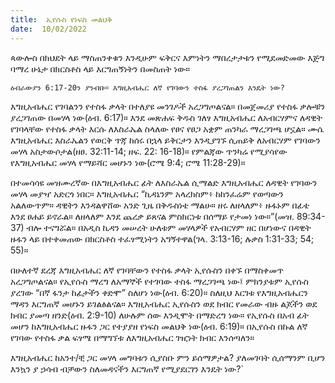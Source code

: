 ```yaml
---
title:  ኢየሱስ የነፍስ መልህቅ
date:  10/02/2022
---
```


ጳውሎስ በክህደት ላይ ማስጠንቀቁን እንዲሁም ፍቅርና እምነትን ማበረታታቱን የሚደመድመው እጅግ ባማረ ሁኔታ በክርስቶስ ላይ እርግጠኝነትን በመስጠት ነው።

`ዕብራውያን 6:17-20ን ያንብቡ። እግዚአብሔር ለኛ የገባውን ተስፋ ያረጋገጠልን እንዴት ነው?`

እግዚአብሔር የገባልንን የተስፋ ቃላት በተለያዩ መንገዶች አረጋግጦልናል። በመጀመሪያ የተስፋ ቃሎቹን ያረጋገጠው በመሃላ ነው(ዕብ. 6:17)። እንደ መጽሐፍ ቅዱስ ገለፃ እግዚአብሔር ለአብርሃምና ለዳዊት የገባላቸው የተስፋ ቃላት እርሱ ለእስራኤል ስላለው የፀና የፀጋ አቋም ጠንካራ ማረጋገጫ ሆኗል። ሙሴ እግዚአብሔር እስራኤልን የወርቅ ጥጃ ከሰሩ በኋላ ይቅርታን እንዲያገኙ ሲጠይቅ ለአብርሃም የገባውን መሃላ አስታውሶታል(ዘፀ. 32:11-14; ዘፍ. 22: 16-18)። የምልጃው ጥንካሬ የሚያሳየው የእግዚአብሔር መሃላ የማይሻር መሆኑን ነው(ሮሜ 9:4; ሮሜ 11:28-29)።

በተመሳሳዩ መዝሙረኛው በእግዚአብሔር ፊት ለእስራኤል ሲማልድ እግዚአብሔር ለዳዊት የገባውን መሃላ መያዣ አድርጎ ነበር። እግዚአብሔር “ኪዳኔንም አላረክስም፥ ከከንፈሬም የወጣውን አልለውጥም። ዳዊትን እንዳልዋሸው አንድ ጊዜ በቅዱስነቴ ማልሁ። ዘሩ ለዘላለም፥ ዙፋኑም በፊቴ እንደ ፀሐይ ይኖራል። ለዘላለም እንደ ጨረቃ ይጸናል ምስክርነቱ በሰማይ የታመነ ነው።”(መዝ. 89:34-37) ብሎ ተናግሯል። በአዲስ ኪዳን መሠረት ሁለቱም መሃላዎች የአብርሃም ዘር በሆነውና በዳዊት ዙፋን ላይ በተቀመጠው በክርስቶስ ተፈፃሚነትን አግኝተዋል(ገላ. 3:13-16; ሉቃስ 1:31-33; 54; 55)።

በሁለተኛ ደረጃ እግዚአብሔር ለኛ የገባቸውን የተስፋ ቃላት ኢየሱስን በቀኙ በማስቀመጥ አረጋግጦልናል። የኢየሱስ ማረግ ለአማኞች የተገባው ተስፋ ማረጋገጫ ነው፤ ምክንያቱም ኢየሱስ ያረገው “በኛ ፋንታ ከፊታችን ቀድሞ” ስለሆነ ነው(ዕብ. 6:20)። ስለዚህ እርገቱ የእግዚአብሔርን ማዳን እርግጠኛ መሆኑን ይገልፅልናል። እግዚአብሔር ኢየሱስን ወደ ክብር የመራው ብዙ ልጆችን ወደ ክብር ያመጣ ዘንድ(ዕብ. 2:9-10) ለሁሉም ሰው እንዲሞት በማድረግ ነው። የኢየሱስ በአብ ፊት መሆን ከእግዚአብሔር ዙፋን ጋር የተያያዘ የነፍስ መልህቅ ነው(ዕብ. 6:19)። በኢየሱስ በኩል ለኛ የገባው የተስፋ ቃል ፍፃሜ በማግኘቱ ለእግዚአብሔር ገዢነት ክብር እንሰጣለን።

እግዚአብሔር ከአንተ/ቺ ጋር መሃላ መግባቱን ሲያስቡ ምን ይሰማዎታል? ያለመገባት ሲሰማንም ቢሆን እንኳን ያ ኃሳብ ብቻውን ስለመዳናችን እርግጠኛ የሚያደርገን እንዴት ነው?`
